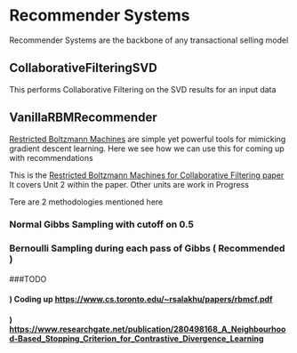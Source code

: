 # Recommender Systems 
Recommender Systems are the backbone of any transactional selling model

## CollaborativeFilteringSVD
This performs Collaborative Filtering on the SVD results for an input data

## VanillaRBMRecommender
[Restricted Boltzmann Machines](https://en.wikipedia.org/wiki/Restricted_Boltzmann_machine) are simple yet powerful tools for mimicking gradient descent learning. Here we see how we can use this for coming up with recommendations


This is the [Restricted Boltzmann Machines for Collaborative Filtering paper](https://www.cs.toronto.edu/~rsalakhu/papers/rbmcf.pdf)
It covers Unit 2 within the paper. Other units are work in Progress

Tere are 2 methodologies mentioned here
### Normal Gibbs Sampling with cutoff on 0.5
### Bernoulli Sampling during each pass of Gibbs ( Recommended )



###TODO
#### )  Coding up https://www.cs.toronto.edu/~rsalakhu/papers/rbmcf.pdf
#### ) https://www.researchgate.net/publication/280498168_A_Neighbourhood-Based_Stopping_Criterion_for_Contrastive_Divergence_Learning
